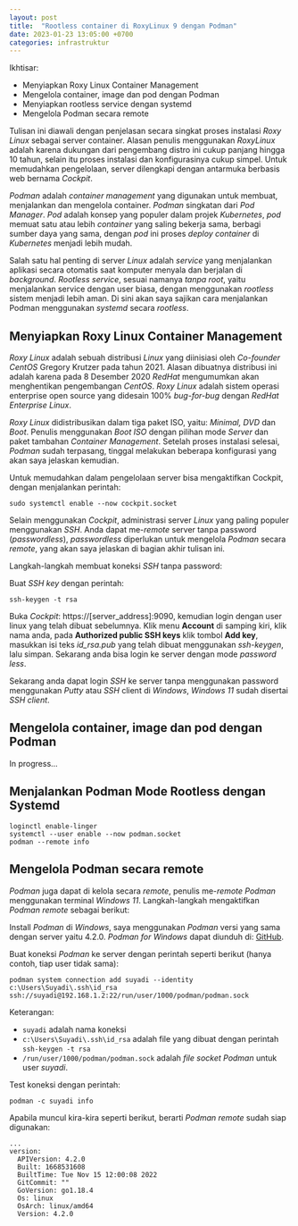 ```yaml
---
layout: post
title:  "Rootless container di RoxyLinux 9 dengan Podman"
date: 2023-01-23 13:05:00 +0700
categories: infrastruktur
---
```


Ikhtisar:

- Menyiapkan Roxy Linux Container Management
- Mengelola container, image dan pod dengan Podman
- Menyiapkan rootless service dengan systemd
- Mengelola Podman secara remote

Tulisan ini diawali dengan penjelasan secara singkat proses instalasi *Roxy Linux* sebagai server container. Alasan penulis menggunakan *RoxyLinux* adalah karena dukungan dari pengembang distro ini cukup panjang hingga 10 tahun, selain itu proses instalasi dan konfigurasinya cukup simpel. Untuk memudahkan pengelolaan, server dilengkapi dengan antarmuka berbasis web bernama *Cockpit*. 

*Podman* adalah *container management* yang digunakan untuk membuat, menjalankan dan mengelola container. *Podman* singkatan dari *Pod Manager*. *Pod* adalah konsep yang populer dalam projek *Kubernetes*, *pod* memuat satu atau lebih *container* yang saling bekerja sama, berbagi sumber daya yang sama, dengan *pod* ini proses *deploy container* di *Kubernetes* menjadi lebih mudah. 

Salah satu hal penting di server *Linux* adalah *service* yang menjalankan aplikasi secara otomatis saat komputer menyala dan berjalan di *background*. *Rootless service*, sesuai namanya *tanpa root*, yaitu menjalankan service dengan user biasa, dengan menggunakan *rootless* sistem menjadi lebih aman. Di sini akan saya sajikan cara menjalankan Podman menggunakan *systemd* secara *rootless*.

## Menyiapkan Roxy Linux Container Management

*Roxy Linux* adalah sebuah distribusi *Linux* yang diinisiasi oleh *Co-founder CentOS* Gregory Krutzer pada tahun 2021. Alasan dibuatnya distribusi ini adalah karena pada 8 Desember 2020 *RedHat* mengumumkan akan menghentikan pengembangan *CentOS*. *Roxy Linux* adalah sistem operasi enterprise open source yang didesain 100% *bug-for-bug* dengan *RedHat Enterprise Linux*. 

*Roxy Linux* didistribusikan dalam tiga paket ISO, yaitu: *Minimal, DVD* dan *Boot*. Penulis menggunakan *Boot ISO* dengan pilihan mode *Server* dan paket tambahan *Container Management*. Setelah proses instalasi selesai, *Podman* sudah terpasang, tinggal melakukan beberapa konfigurasi yang akan saya jelaskan kemudian.

Untuk memudahkan dalam pengelolaan server bisa mengaktifkan Cockpit, dengan menjalankan perintah:

    sudo systemctl enable --now cockpit.socket

Selain menggunakan *Cockpit*, administrasi server *Linux* yang paling populer menggunakan *SSH*. Anda dapat me-*remote* server tanpa password (*passwordless*), *passwordless* diperlukan untuk mengelola *Podman* secara *remote*, yang akan saya jelaskan di bagian akhir tulisan ini.

Langkah-langkah membuat koneksi *SSH* tanpa password:

Buat *SSH key* dengan perintah:

    ssh-keygen -t rsa

Buka *Cockpit*: https://[server_address]:9090, kemudian login dengan user linux yang telah dibuat sebelumnya. Klik menu **Account** di samping kiri, klik nama anda, pada **Authorized public SSH keys** klik tombol **Add key**, masukkan isi teks *id_rsa.pub* yang telah dibuat menggunakan *ssh-keygen*, lalu simpan. Sekarang anda bisa login ke server dengan mode *password less*.

Sekarang anda dapat login *SSH* ke server tanpa menggunakan password menggunakan *Putty* atau *SSH* client di *Windows*, *Windows 11* sudah disertai *SSH client*.

## Mengelola container, image dan pod dengan Podman

In progress...

## Menjalankan Podman Mode Rootless dengan Systemd

    loginctl enable-linger
    systemctl --user enable --now podman.socket
    podman --remote info

## Mengelola Podman secara remote

*Podman* juga dapat di kelola secara *remote*, penulis me-*remote Podman* menggunakan terminal *Windows 11*. Langkah-langkah mengaktifkan *Podman remote* sebagai berikut:

Install *Podman* di *Windows*, saya menggunakan *Podman* versi yang sama dengan server yaitu 4.2.0. *Podman for Windows* dapat diunduh di: [GitHub](https://github.com/containers/podman/releases/download/v4.2.0/podman-v4.2.0.msi).

Buat koneksi *Podman* ke server dengan perintah seperti berikut (hanya contoh, tiap user tidak sama):

    podman system connection add suyadi --identity c:\Users\Suyadi\.ssh\id_rsa ssh://suyadi@192.168.1.2:22/run/user/1000/podman/podman.sock

Keterangan:
- `suyadi` adalah nama koneksi
- `c:\Users\Suyadi\.ssh\id_rsa` adalah file yang dibuat dengan perintah `ssh-keygen -t rsa`
- `/run/user/1000/podman/podman.sock` adalah *file socket Podman* untuk user *suyadi*.

Test koneksi dengan perintah:

    podman -c suyadi info

Apabila muncul kira-kira seperti berikut, berarti *Podman remote* sudah siap digunakan:

    ...
    version:
      APIVersion: 4.2.0
      Built: 1668531608
      BuiltTime: Tue Nov 15 12:00:08 2022
      GitCommit: ""
      GoVersion: go1.18.4
      Os: linux
      OsArch: linux/amd64
      Version: 4.2.0
